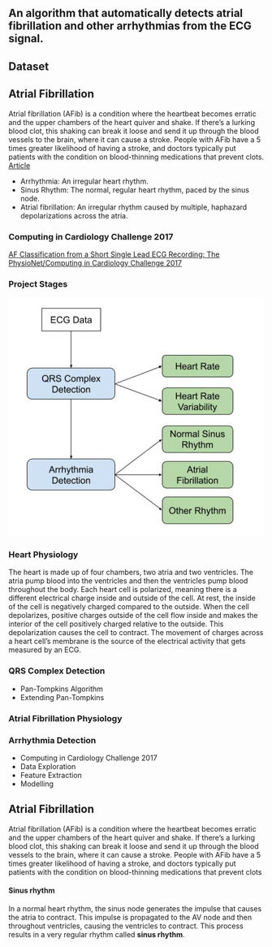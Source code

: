 ## **An algorithm that automatically detects atrial fibrillation and other arrhythmias from the ECG signal.**


## Dataset 



























## **Atrial Fibrillation**
Atrial fibrillation (AFib) is a condition where the heartbeat becomes erratic and the upper chambers of 
the heart quiver and shake. If there’s a lurking blood clot, this shaking can break it loose and send it up
through the blood vessels to the brain, where it can cause a stroke. People with AFib have a 5 times greater
likelihood of having a stroke, and doctors typically put patients with the condition on blood-thinning medications 
that prevent clots. [Article](https://spectrum.ieee.org/heart-monitor-for-your-phone-beats-doctors-at-diagnosing-atrial-fibrillation)
 

- Arrhythmia: An irregular heart rhythm.
- Sinus Rhythm: The normal, regular heart rhythm, paced by the sinus node.
- Atrial fibrillation: An irregular rhythm caused by multiple, haphazard depolarizations across the atria.


### Computing in Cardiology Challenge 2017

[AF Classification from a Short Single Lead ECG Recording: The PhysioNet/Computing in Cardiology Challenge 2017
](https://physionet.org/content/challenge-2017/1.0.0/)

### Project Stages


![Project Stages](Images/nd320-c4-l4-lesson-concepts.png)


### Heart Physiology
The heart is made up of four chambers, two atria and two ventricles. The atria pump blood into the 
ventricles and then the ventricles pump blood throughout the body. Each heart cell is polarized, meaning there is a different electrical charge inside and outside of the cell. At rest, the inside of the cell is negatively charged compared to the outside. When the cell depolarizes,
positive charges outside of the cell flow inside and makes the interior of the cell positively charged relative to the outside. This depolarization causes the cell to contract. The movement of charges across a heart cell’s membrane is the source of the electrical activity that gets measured by an ECG.

### QRS Complex Detection
 -  Pan-Tompkins Algorithm
 -  Extending Pan-Tompkins
### Atrial Fibrillation Physiology
### Arrhythmia Detection
 -  Computing in Cardiology Challenge 2017
 -  Data Exploration
 -  Feature Extraction
 -   Modelling

## **Atrial Fibrillation**
Atrial fibrillation (AFib) is a condition where the heartbeat becomes erratic and the upper chambers of 
the heart quiver and shake. If there’s a lurking blood clot, this shaking can break it loose and send it up
through the blood vessels to the brain, where it can cause a stroke. People with AFib have a 5 times greater
likelihood of having a stroke, and doctors typically put patients with the condition on blood-thinning medications 
that prevent clots
 

#### **Sinus rhythm**
In a normal heart rhythm, the sinus node generates the impulse that causes the atria to contract.
This impulse is propagated to the AV node and then throughout ventricles, causing the ventricles to contract.
This process results in a very regular rhythm called **sinus rhythm**.



